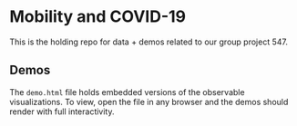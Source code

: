 # Mobility and COVID-19

This is the holding repo for data + demos related to our group project 547.

## Demos

The `demo.html` file holds embedded versions of the observable visualizations. To view, open the file in any browser and the demos should render with full interactivity.
